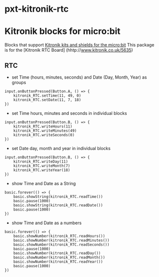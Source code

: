 # pxt-kitronik-rtc

# Kitronik blocks for micro:bit

Blocks that support [Kitronik kits and shields for the micro:bit](https://www.kitronik.co.uk/microbit.html)
This package is for the [Kitronik RTC Board] (hhtp://www.kitronik.co.uk/5635)

## RTC

* set Time (hours, minutes, seconds) and Date (Day, Month, Year) as groups

```blocks
input.onButtonPressed(Button.A, () => {
    kitronik_RTC.setTime(11, 49, 0)
    kitronik_RTC.setDate(11, 7, 18)
})
```

* set Time hours, minutes and seconds in individual blocks

```blocks
input.onButtonPressed(Button.B, () => {
    kitronik_RTC.writeHours(11)
    kitronik_RTC.writeMinutes(49)
    kitronik_RTC.writeSeconds(0)
})
```

* set Date day, month and year in individual blocks

```blocks
input.onButtonPressed(Button.B, () => {
    kitronik_RTC.writeDay(11)
    kitronik_RTC.writeMonth(7)
    kitronik_RTC.writeYear(18)
})
```

* show Time and Date as a String

```blocks
basic.forever(() => {
    basic.showString(kitronik_RTC.readTime())
	basic.pause(1000)
    basic.showString(kitronik_RTC.readDate())
    basic.pause(1000)
})
```

* show Time and Date as a numbers

```blocks
basic.forever(() => {
    basic.showNumber(kitronik_RTC.readHours())
    basic.showNumber(kitronik_RTC.readMinutes())
    basic.showNumber(kitronik_RTC.readSeconds())
	basic.pause(1000)
    basic.showNumber(kitronik_RTC.readDay())
    basic.showNumber(kitronik_RTC.readMonth())
    basic.showNumber(kitronik_RTC.readYear())
    basic.pause(1000)
})
```
